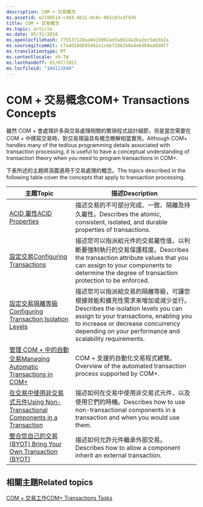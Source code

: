 ```yaml
---
description: COM + 交易概念
ms.assetid: e2198514-c403-4b31-8c8c-0b1c83c4f936
title: COM + 交易概念
ms.topic: article
ms.date: 05/31/2018
ms.openlocfilehash: 775537128aa0419d02ad3ab614a3ba2ec5eb5b2a
ms.sourcegitcommit: c7add10d695482e1ceb72d62b8a4ebd84ea050f7
ms.translationtype: MT
ms.contentlocale: zh-TW
ms.lasthandoff: 01/07/2021
ms.locfileid: "104111040"
---
```

# <a name="com-transactions-concepts"></a><span data-ttu-id="e34b2-103">COM + 交易概念</span><span class="sxs-lookup"><span data-stu-id="e34b2-103">COM+ Transactions Concepts</span></span>

<span data-ttu-id="e34b2-104">雖然 COM + 會處理許多與交易處理相關的繁瑣程式設計細節，但是當您需要在 COM + 中撰寫交易時，對交易理論具有概念瞭解相當實用。</span><span class="sxs-lookup"><span data-stu-id="e34b2-104">Although COM+ handles many of the tedious programming details associated with transaction processing, it is useful to have a conceptual understanding of transaction theory when you need to program transactions in COM+.</span></span>

<span data-ttu-id="e34b2-105">下表所述的主題將涵蓋適用于交易處理的概念。</span><span class="sxs-lookup"><span data-stu-id="e34b2-105">The topics described in the following table cover the concepts that apply to transaction processing.</span></span>



| <span data-ttu-id="e34b2-106">主題</span><span class="sxs-lookup"><span data-stu-id="e34b2-106">Topic</span></span>                                                                                                                     | <span data-ttu-id="e34b2-107">描述</span><span class="sxs-lookup"><span data-stu-id="e34b2-107">Description</span></span>                                                                                                                                                                                 |
|---------------------------------------------------------------------------------------------------------------------------|---------------------------------------------------------------------------------------------------------------------------------------------------------------------------------------------|
| [<span data-ttu-id="e34b2-108">ACID 屬性</span><span class="sxs-lookup"><span data-stu-id="e34b2-108">ACID Properties</span></span>](acid-properties.md)<br/>                                                                         | <span data-ttu-id="e34b2-109">描述交易的不可部分完成、一致、隔離及持久屬性。</span><span class="sxs-lookup"><span data-stu-id="e34b2-109">Describes the atomic, consistent, isolated, and durable properties of transactions.</span></span><br/>                                                                                              |
| [<span data-ttu-id="e34b2-110">設定交易</span><span class="sxs-lookup"><span data-stu-id="e34b2-110">Configuring Transactions</span></span>](configuring-transactions.md)<br/>                                                       | <span data-ttu-id="e34b2-111">描述您可以指派給元件的交易屬性值，以判斷要強制執行的交易保護程度。</span><span class="sxs-lookup"><span data-stu-id="e34b2-111">Describes the transaction attribute values that you can assign to your components to determine the degree of transaction protection to be enforced.</span></span><br/>                              |
| [<span data-ttu-id="e34b2-112">設定交易隔離等級</span><span class="sxs-lookup"><span data-stu-id="e34b2-112">Configuring Transaction Isolation Levels</span></span>](configuring-transaction-isolation-levels.md)<br/>                       | <span data-ttu-id="e34b2-113">描述您可以指派給交易的隔離等級，可讓您根據效能和擴充性需求來增加或減少並行。</span><span class="sxs-lookup"><span data-stu-id="e34b2-113">Describes the isolation levels you can assign to your transactions, enabling you to increase or decrease concurrency depending on your performance and scalability requirements.</span></span><br/> |
| [<span data-ttu-id="e34b2-114">管理 COM + 中的自動交易</span><span class="sxs-lookup"><span data-stu-id="e34b2-114">Managing Automatic Transactions in COM+</span></span>](managing-automatic-transactions-in-com-.md)<br/>                         | <span data-ttu-id="e34b2-115">COM + 支援的自動化交易程式總覽。</span><span class="sxs-lookup"><span data-stu-id="e34b2-115">Overview of the automated transaction process supported by COM+.</span></span> <br/>                                                                                                                |
| [<span data-ttu-id="e34b2-116">在交易中使用非交易式元件</span><span class="sxs-lookup"><span data-stu-id="e34b2-116">Using Non-Transactional Components in a Transaction</span></span>](using-non-transactional-components-in-a-transaction.md)<br/> | <span data-ttu-id="e34b2-117">描述如何在交易中使用非交易式元件，以及使用它們的時機。</span><span class="sxs-lookup"><span data-stu-id="e34b2-117">Describes how to use non-transactional components in a transaction and when you would use them.</span></span><br/>                                                                                  |
| [<span data-ttu-id="e34b2-118">整合您自己的交易 (BYOT) </span><span class="sxs-lookup"><span data-stu-id="e34b2-118">Bring Your Own Transaction (BYOT)</span></span>](bring-your-own-transaction--byot-.md)<br/>                                     | <span data-ttu-id="e34b2-119">描述如何允許元件繼承外部交易。</span><span class="sxs-lookup"><span data-stu-id="e34b2-119">Describes how to allow a component inherit an external transaction.</span></span><br/>                                                                                                              |



 

## <a name="related-topics"></a><span data-ttu-id="e34b2-120">相關主題</span><span class="sxs-lookup"><span data-stu-id="e34b2-120">Related topics</span></span>

<dl> <dt>

[<span data-ttu-id="e34b2-121">COM + 交易工作</span><span class="sxs-lookup"><span data-stu-id="e34b2-121">COM+ Transactions Tasks</span></span>](com--transactions-tasks.md)
</dt> </dl>

 

 




